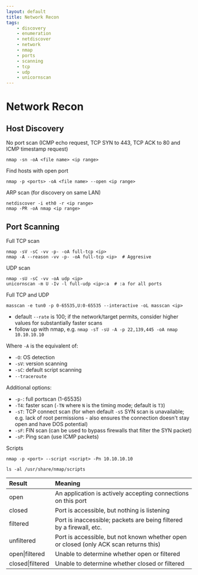 ```yaml
---
layout: default
title: Network Recon
tags:
    - discovery
    - enumeration
    - netdiscover
    - network
    - nmap
    - ports
    - scanning
    - tcp 
    - udp
    - unicornscan
---
```

# Network Recon
## Host Discovery
No port scan (ICMP echo request, TCP SYN to 443, TCP ACK to 80 and ICMP timestamp request)
```shell
nmap -sn -oA <file name> <ip range>
```

Find hosts with open port
```shell
nmap -p <ports> -oA <file name> --open <ip range> 
```

ARP scan (for discovery on same LAN)
```shell
netdiscover -i eth0 -r <ip range>
nmap -PR -oA nmap <ip range>
```

## Port Scanning
Full TCP scan
```shell
nmap -sV -sC -vv -p- -oA full-tcp <ip>
nmap -A --reason -vv -p- -oA full-tcp <ip>  # Aggresive
```

UDP scan
```shell
nmap -sU -sC -vv -oA udp <ip>
unicornscan -m U -Iv -l full-udp <ip>:a  # :a for all ports
```

Full TCP and UDP
```shell
masscan -e tun0 -p 0-65535,U:0-65535 --interactive -oL masscan <ip>
```
- default `--rate` is 100; if the network/target permits, consider higher values for substantially faster scans
- follow up with nmap, e.g. `nmap -sT -sU -A -p 22,139,445 -oA nmap 10.10.10.10`

Where `-A` is the equivalent of:
- `-O`: OS detection
- `-sV`: version scanning
- `-sC`: default script scanning
- `--traceroute`

Additional options:
- `-p-`: full portscan (1-65535)
- `-T4`: faster scan (`-TN` where `N` is the timing mode; default is `T3`)
- `-sT`: TCP connect scan (for when default `-sS` SYN scan is unavailable; e.g. lack of root permissions - also ensures the connection doesn't stay open and have DOS potential)
- `-sF`: FIN scan (can be used to bypass firewalls that filter the SYN packet)
- `-sP`: Ping scan (use ICMP packets)

Scripts

```shell
nmap -p <port> --script <script> -Pn 10.10.10.10
```

```shell
ls -al /usr/share/nmap/scripts
```

Result | Meaning
:--- | :---
open | An application is actively accepting connections on this port
closed | Port is accessible, but nothing is listening
filtered | Port is inaccessible; packets are being filtered by a firewall, etc.
unfiltered | Port is accessible, but not known whether open or closed (only ACK scan returns this)
open\|filtered | Unable to determine whether open or filtered
closed\|filtered | Unable to determine whether closed or filtered

